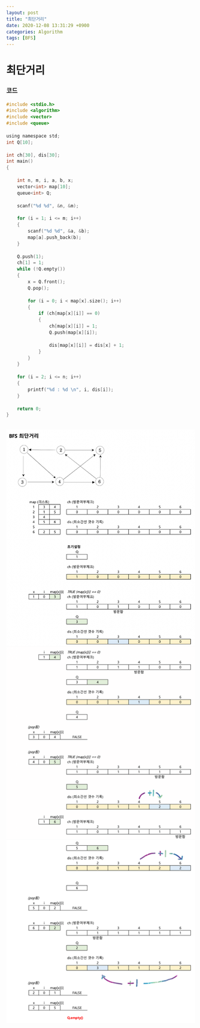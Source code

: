 ```yaml
---
layout: post
title: "최단거리"
date: 2020-12-08 13:31:29 +0900
categories: Algorithm
tags: [BFS]
---
```


# 최단거리

### 코드

```c
#include <stdio.h>
#include <algorithm>
#include <vector>
#include <queue>

using namespace std;
int Q[10];

int ch[30], dis[30];
int main()
{

    int n, m, i, a, b, x;
    vector<int> map[10];
    queue<int> Q;

    scanf("%d %d", &n, &m);

    for (i = 1; i <= m; i++)
    {
        scanf("%d %d", &a, &b);
        map[a].push_back(b);
    }

    Q.push(1);
    ch[1] = 1;
    while (!Q.empty())
    {
        x = Q.front();
        Q.pop();

        for (i = 0; i < map[x].size(); i++)
        {
            if (ch[map[x][i]] == 0)
            {
                ch[map[x][i]] = 1;
                Q.push(map[x][i]);

                dis[map[x][i]] = dis[x] + 1;
            }
        }
    }

    for (i = 2; i <= n; i++)
    {
        printf("%d : %d \n", i, dis[i]);
    }

    return 0;
}
```

<br/>
<img src="/assets/images/70-1.png" style="zoom:62%;"  />
<img src="/assets/images/70-2.png" style="zoom:62%;"  />
<img src="/assets/images/70-3.png" style="zoom:62%;"  />
<br/>
